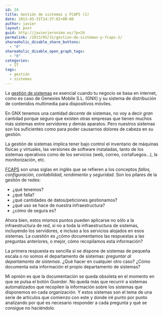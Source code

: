 ```yaml
---
id: 24
title: Gestión de sistemas y FCAPS (1)
date: 2013-05-31T14:37:02+00:00
author: javier
layout: post
guid: http://javierjeronimo.es/?p=24
permalink: /2013/05/31/gestion-de-sistemas-y-fcaps-1/
shareaholic_disable_share_buttons:
  - "0"
shareaholic_disable_open_graph_tags:
  - "0"
categories:
  - IT
tags:
  - gestión
  - sistemas
---
```

La [gestión de sistemas](http://en.wikipedia.org/wiki/Systems_management "Wikipedia: Systems management") es esencial cuando tu negocio se basa en internet, como es caso de Genexies Mobile S.L. (GNX) y su sistema de distribución de contenidos multimedia para dispositivos móviles.

En GNX tenemos una cantidad _decente_ de sistemas, no voy a decir _gran_ cantidad porque seguro que existen otras empresas que tienen muchos más sistemas entre servidores y demás aparatos. Pero nuestros sistemas son los suficientes como para poder causarnos dolores de cabeza en su gestión.

La gestión de sistemas implica tener bajo control el inventario de máquinas físicas y virtuales, las versiones de software instaladas, tanto de los sistemas operativos como de los servicios (web, correo, cortafuegos&#8230;), la monitorización, etc.

[FCAPS](http://es.wikipedia.org/wiki/FCAPS "FCAPS en Wikipedia") son unas siglas en inglés que se refieren a los conceptos _fallos, configuración, contabilidad, rendimiento_ y _seguridad._ Son los pilares de la gestión de redes:

  * ¿qué tenemos?
  * ¿qué falla?
  * ¿qué cantidades de datos/peticiones gestionamos?
  * ¿qué uso se hace de nuestra infraestructura?
  * ¿cómo de segura es?

Ahora bien, estos mismos puntos pueden aplicarse no sólo a la infraestructura de red, si no a toda la infraestructura de sistemas, incluyendo los servidores, e incluso a los servicios alojados en esos sistemas. La cuestión es ¿cómo documentamos las respuestas a las preguntas anteriores, o mejor, cómo recopilamos esta información?

La primera respuesta es sencilla si se dispone de sistemas de pequeña escala o no somos el departamento de sistemas: _preguntar al departamento de sistemas_. ¿Qué hacer en cualquier otro caso? ¿Cómo documenta esta información el propio departamento de sistemas?

Mi opnión es que la documentación se queda obsoleta en el momento en que se pulsa el botón _Guardar_. No queda más que recurrir a sistemas automatizados que recopilen la información sobre los sistemas que disponemos en cada organización. Y estos sistemas son el tema de una serie de artículos que comienzo con este y donde iré punto por punto analizando por qué es necesario responder a cada pregunta y qué se consigue no haciéndolo.